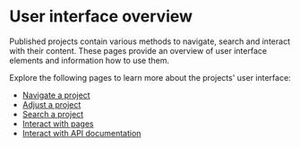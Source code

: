 # User interface overview

Published projects contain various methods to navigate, search and interact with their content.
These pages provide an overview of user interface elements and information how to use them.

Explore the following pages to learn more about the projects' user interface:

- [Navigate a project](./navigate-project.md)
- [Adjust a project](./adjust-project.md)
- [Search a project](./use-search.md)
- [Interact with pages](./interact-with-pages.md)
- [Interact with API documentation](./interact-with-api.md)